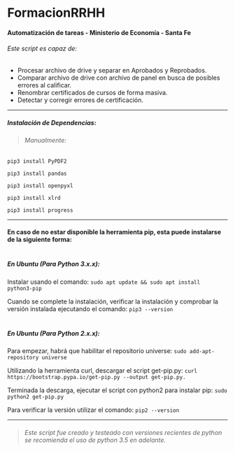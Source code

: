 # FormacionRRHH
#### Automatización de tareas - Ministerio de Economía - Santa Fe

###### Este script es capaz de:
- Procesar archivo de drive y separar en Aprobados y Reprobados.
- Comparar archivo de drive con archivo de panel en busca de posibles errores al calificar.
- Renombrar certificados de cursos de forma masiva.
- Detectar y corregir errores de certificación.

------------


##### Instalación de Dependencias:

> ###### Manualmente:
`pip3 install PyPDF2`

`pip3 install pandas`

`pip3 install openpyxl`

`pip3 install xlrd`

`pip3 install progress`

------------

#### En caso de no estar disponible la herramienta pip, esta puede instalarse de la siguiente forma:

# 


##### En Ubuntu (Para Python 3.x.x):
Instalar usando el comando:
`sudo apt update && sudo apt install python3-pip`

Cuando se complete la instalación, verificar la instalación y comprobar la versión instalada ejecutando el comando:
`pip3 --version`

# 


##### En Ubuntu (Para Python 2.x.x):
Para empezar, habrá que habilitar el repositorio universe:
`sudo add-apt-repository universe`

 Utilizando la herramienta curl, descargar el script get-pip.py:
 `curl https://bootstrap.pypa.io/get-pip.py --output get-pip.py.`
 
 Terminada la descarga, ejecutar el script con python2 para instalar pip:
 `sudo python2 get-pip.py`
 
 Para verificar la versión utilizar el comando:
 `pip2 --version`


------------


> ###### Este script fue creado y testeado con versiones recientes de python se recomienda el uso de python 3.5 en adelante.


